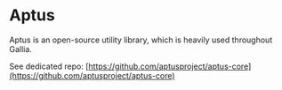 # Aptus

Aptus is an open-source utility library, which is heavily used throughout Gallia.

See dedicated repo: [https://github.com/aptusproject/aptus-core](https://github.com/aptusproject/aptus-core)
